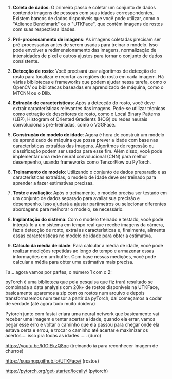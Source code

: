 1. **Coleta de dados**: O primeiro passo é coletar um conjunto de dados contendo imagens de pessoas com suas idades correspondentes. Existem bancos de dados disponíveis que você pode utilizar, como o "Adience Benchmark" ou o "UTKFace", que contêm imagens de rostos com suas respectivas idades.
    
2. **Pré-processamento de imagens**: As imagens coletadas precisam ser pré-processadas antes de serem usadas para treinar o modelo. Isso pode envolver a redimensionamento das imagens, normalização de intensidades de pixel e outros ajustes para tornar o conjunto de dados consistente.
    
3. **Detecção de rosto**: Você precisará usar algoritmos de detecção de rosto para localizar e recortar as regiões do rosto em cada imagem. Há várias bibliotecas e frameworks que podem ajudar nessa tarefa, como o OpenCV ou bibliotecas baseadas em aprendizado de máquina, como o MTCNN ou o Dlib.
    
4. **Extração de características**: Após a detecção do rosto, você deve extrair características relevantes das imagens. Pode-se utilizar técnicas como extração de descritores de rosto, como o Local Binary Patterns (LBP), Histogram of Oriented Gradients (HOG) ou redes neurais convolucionais pré-treinadas, como o VGGFace.
    
5. **Construção do modelo de idade**: Agora é hora de construir um modelo de aprendizado de máquina que possa prever a idade com base nas características extraídas das imagens. Algoritmos de regressão ou classificação podem ser usados para esse fim. Além disso, você pode implementar uma rede neural convolucional (CNN) para melhor desempenho, usando frameworks como TensorFlow ou PyTorch.
    
6. **Treinamento do modelo**: Utilizando o conjunto de dados preparado e as características extraídas, o modelo de idade deve ser treinado para aprender a fazer estimativas precisas.
    
7. **Teste e avaliação**: Após o treinamento, o modelo precisa ser testado em um conjunto de dados separado para avaliar sua precisão e desempenho. Isso ajudará a ajustar parâmetros ou selecionar diferentes abordagens para melhorar o modelo, se necessário.
    
8. **Implantação do sistema**: Com o modelo treinado e testado, você pode integrá-lo a um sistema em tempo real que recebe imagens da câmera, faz a detecção de rosto, extrai as características e, finalmente, alimenta essas características no modelo de idade para obter a estimativa.
    
9. **Cálculo da média de idade**: Para calcular a média de idade, você pode realizar medições repetidas ao longo do tempo e armazenar essas informações em um buffer. Com base nessas medições, você pode calcular a média para obter uma estimativa mais precisa.


Ta... agora vamos por partes, o número 1 com o 2:

pyTorch é uma biblioteca que pela pesquisa que fiz trará resultado se combinada a data analysis com 20k+ de rostos disponiveis na UTKFace, basicamente uparemos a zip com os rostos num arquivo e depois transformaremos num tensor a partir da pyTorch, daí começamos a codar de verdade (até agora tudo muito doidera)

Pytorch junto com fastai criara uma neural network que basicamente vai receber uma imagem e tentar acertar a idade, quando ela errar, vamos pegar esse erro e voltar o caminho que ela passou para chegar onde ela estava certa e errou, e trocar o caminho até acertar e maximizar os acertos.... isso pra todas as idades...... (duro)

https://youtu.be/k1GIEkzQ8qc (treinando ia para reconhecer imagem de churros)

https://susanqq.github.io/UTKFace/ (rostos)

https://pytorch.org/get-started/locally/ (pytorch)
